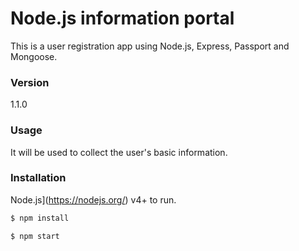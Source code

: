 # Node.js information portal

This is a user  registration app using Node.js, Express, Passport and Mongoose. 

### Version
1.1.0

### Usage
It will be used to collect the user's basic information.

### Installation

Node.js](https://nodejs.org/) v4+ to run.

```sh
$ npm install
```

```sh
$ npm start
```